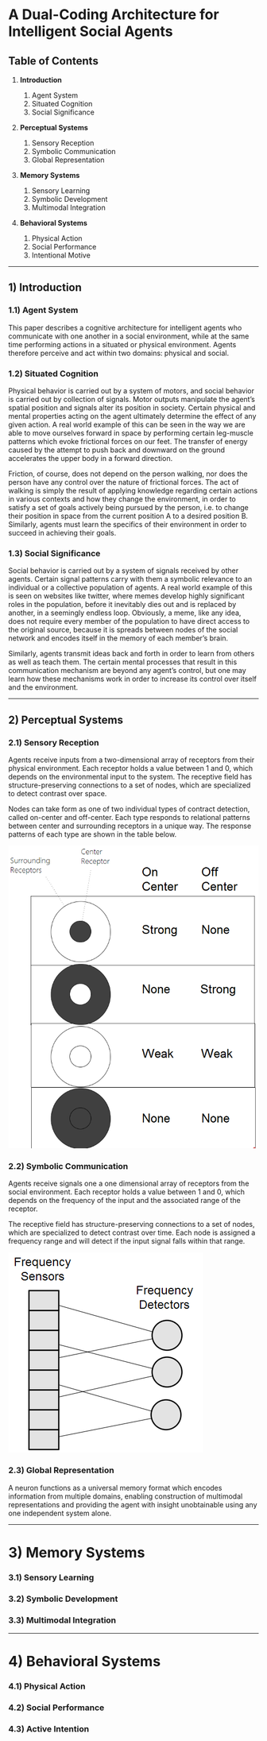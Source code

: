 # A Dual-Coding Architecture for Intelligent Social Agents


## Table of Contents

1. __Introduction__
    1. Agent System
    2. Situated Cognition
    3. Social Significance

2. __Perceptual Systems__
    1. Sensory Reception
    2. Symbolic Communication
    3. Global Representation

3. __Memory Systems__
    1. Sensory Learning
    2. Symbolic Development
    3. Multimodal Integration

4. __Behavioral Systems__
    1. Physical Action
    2. Social Performance
    3. Intentional Motive
  
---
  
## 1) Introduction

### 1.1) Agent System

This paper describes a cognitive architecture for intelligent agents who communicate with one another in a social environment, while at the same time performing actions in a situated or physical environment. Agents therefore perceive and act within two domains: physical and social.

### 1.2) Situated Cognition

Physical behavior is carried out by a system of motors, and social behavior is carried out by collection of signals. Motor outputs manipulate the agent’s spatial position and signals alter its position in society. Certain physical and mental properties acting on the agent ultimately determine the effect of any given action. A real world example of this can be seen in the way we are able to move ourselves forward in space by performing certain leg-muscle patterns which evoke frictional forces on our feet. The transfer of energy caused by the attempt to push back and downward on the ground accelerates the upper body in a forward direction. 

Friction, of course, does not depend on the person walking, nor does the person have any control over the nature of frictional forces. The act of walking is simply the result of applying knowledge regarding certain actions in various contexts and how they change the environment, in order to satisfy a set of goals actively being pursued by the person, i.e. to change their position in space from the current position A to a desired position B. Similarly, agents must learn the specifics of their environment in order to succeed in achieving their goals.

### 1.3) Social Significance

Social behavior is carried out by a system of signals received by other agents. Certain signal patterns carry with them a symbolic relevance to an individual or a collective population of agents. A real world example of this is seen on websites like twitter, where memes develop highly significant roles in the population, before it inevitably dies out and is replaced by another, in a seemingly endless loop. Obviously, a meme, like any idea, does not require every member of the population to have direct access to the original source, because it is spreads between nodes of the social network and encodes itself in the memory of each member’s brain.

Similarly, agents transmit ideas back and forth in order to learn from others as well as teach them. The certain mental processes that result in this communication mechanism are beyond any agent’s control, but one may learn how these mechanisms work in order to increase its control over itself and the environment.

---

## 2) Perceptual Systems

### 2.1) Sensory Reception

Agents receive inputs from a two-dimensional array of receptors from their physical environment. Each receptor holds a value between 1 and 0, which depends on the environmental input to the system. The receptive field has structure-preserving connections to a set of nodes, which are specialized to detect contrast over space. 

Nodes can take form as one of two individual types of contract detection, called on-center and off-center. Each type responds to relational patterns between center and surrounding receptors in a unique way. The response patterns of each type are shown in the table below.

![](https://github.com/CarsonScott/Dual-Coding-Agents/blob/master/img/Receptor%20Nodes.png)

### 2.2) Symbolic Communication

Agents receive signals one a one dimensional array of receptors from the social environment. Each receptor holds a value between 1 and 0, which depends on the frequency of the input and the associated range of the receptor. 

The receptive field has structure-preserving connections to a set of nodes, which are specialized to detect contrast over time. Each node is assigned a frequency range and will detect if the input signal falls within that range.

![](https://github.com/CarsonScott/Dual-Coding-Agents/blob/master/img/Frequency%20Nodes.png)

### 2.3) Global Representation

A neuron functions as a universal memory format which encodes information from multiple domains, enabling construction of multimodal representations and providing the agent with insight unobtainable using any one independent system alone.

---

# 3) Memory Systems

### 3.1) Sensory Learning

### 3.2) Symbolic Development

### 3.3) Multimodal Integration

---

# 4) Behavioral Systems

### 4.1) Physical Action

### 4.2) Social Performance

### 4.3) Active Intention

